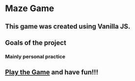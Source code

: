 # Maze Game

## This game was created using Vanilla JS.

##  Goals of the project
### Mainly personal practice

## [Play the Game]() and have fun!!!